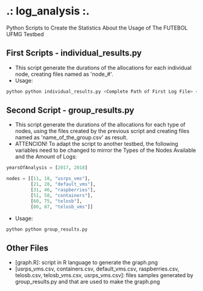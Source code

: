 # .: log_analysis :.

Python Scripts to Create the Statistics About the Usage of The FUTEBOL UFMG Testbed

## First Scripts - individual_results.py

* This script generate the durations of the allocations for each individual node, creating files named as 'node_#'.
* Usage:

```bash  
python python individual_results.py <Complete Path of First Log File> <Complete Path of Last Log File> 
```  

## Second Script - group_results.py

* This script generate the durations of the allocations for each type of nodes, using the files created by the previous script and creating files named as 'name_of_the_group.csv' as result.
* ATTENCION! To adapt the script to another testbed, the following variables need to be changed to mirror the Types of the Nodes Available and the Amount of Logs:

```python
yearsOfAnalysis = [2017, 2018]

nodes = [[11, 18, "usrps_vms"],
         [21, 28, "default_vms"],
         [31, 46, "raspberries"],
         [51, 58, "containers"],
         [60, 75, "telosb"],
         [80, 87, "telosb_vms"]]
```


* Usage:

```bash  
python python group_results.py

```  

## Other Files

* [graph.R]: script in R language to generate the graph.png
* [usrps_vms.csv, containers.csv, default_vms.csv, raspberries.csv, telosb.csv, telosb_vms.csv, usrps_vms.csv]: files samples generated by group_results.py and that are used to make the graph.png
